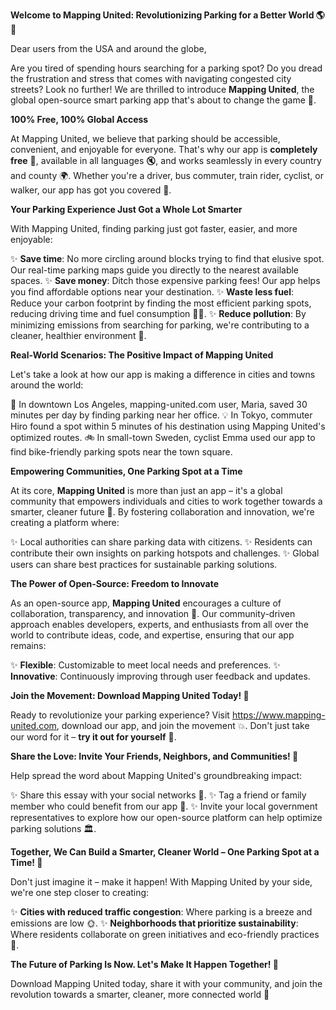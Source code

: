 **Welcome to Mapping United: Revolutionizing Parking for a Better World 🌎🚗**

Dear users from the USA and around the globe,

Are you tired of spending hours searching for a parking spot? Do you dread the frustration and stress that comes with navigating congested city streets? Look no further! We are thrilled to introduce **Mapping United**, the global open-source smart parking app that's about to change the game 🤩.

**100% Free, 100% Global Access**

At Mapping United, we believe that parking should be accessible, convenient, and enjoyable for everyone. That's why our app is **completely free** 💸, available in all languages 🔇, and works seamlessly in every country and county 🌍. Whether you're a driver, bus commuter, train rider, cyclist, or walker, our app has got you covered 🚀.

**Your Parking Experience Just Got a Whole Lot Smarter**

With Mapping United, finding parking just got faster, easier, and more enjoyable:

✨ **Save time**: No more circling around blocks trying to find that elusive spot. Our real-time parking maps guide you directly to the nearest available spaces.
✨ **Save money**: Ditch those expensive parking fees! Our app helps you find affordable options near your destination.
✨ **Waste less fuel**: Reduce your carbon footprint by finding the most efficient parking spots, reducing driving time and fuel consumption 🚴‍♀️.
✨ **Reduce pollution**: By minimizing emissions from searching for parking, we're contributing to a cleaner, healthier environment 💚.

**Real-World Scenarios: The Positive Impact of Mapping United**

Let's take a look at how our app is making a difference in cities and towns around the world:

🌆 In downtown Los Angeles, mapping-united.com user, Maria, saved 30 minutes per day by finding parking near her office.
💡 In Tokyo, commuter Hiro found a spot within 5 minutes of his destination using Mapping United's optimized routes.
🚲 In small-town Sweden, cyclist Emma used our app to find bike-friendly parking spots near the town square.

**Empowering Communities, One Parking Spot at a Time**

At its core, **Mapping United** is more than just an app – it's a global community that empowers individuals and cities to work together towards a smarter, cleaner future 🌟. By fostering collaboration and innovation, we're creating a platform where:

✨ Local authorities can share parking data with citizens.
✨ Residents can contribute their own insights on parking hotspots and challenges.
✨ Global users can share best practices for sustainable parking solutions.

**The Power of Open-Source: Freedom to Innovate**

As an open-source app, **Mapping United** encourages a culture of collaboration, transparency, and innovation 🤝. Our community-driven approach enables developers, experts, and enthusiasts from all over the world to contribute ideas, code, and expertise, ensuring that our app remains:

✨ **Flexible**: Customizable to meet local needs and preferences.
✨ **Innovative**: Continuously improving through user feedback and updates.

**Join the Movement: Download Mapping United Today! 📱**

Ready to revolutionize your parking experience? Visit https://www.mapping-united.com, download our app, and join the movement 💥. Don't just take our word for it – **try it out for yourself** 🤔.

**Share the Love: Invite Your Friends, Neighbors, and Communities! 🎉**

Help spread the word about Mapping United's groundbreaking impact:

✨ Share this essay with your social networks 📱.
✨ Tag a friend or family member who could benefit from our app 👥.
✨ Invite your local government representatives to explore how our open-source platform can help optimize parking solutions 🏛️.

**Together, We Can Build a Smarter, Cleaner World – One Parking Spot at a Time! 💚**

Don't just imagine it – make it happen! With Mapping United by your side, we're one step closer to creating:

✨ **Cities with reduced traffic congestion**: Where parking is a breeze and emissions are low 🌞.
✨ **Neighborhoods that prioritize sustainability**: Where residents collaborate on green initiatives and eco-friendly practices 🌿.

**The Future of Parking Is Now. Let's Make It Happen Together! 💪**

Download Mapping United today, share it with your community, and join the revolution towards a smarter, cleaner, more connected world 🌟